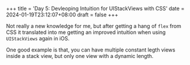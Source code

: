 +++
title = 'Day 5: Devleoping Intuition for UIStackViews with CSS'
date = 2024-01-19T23:12:07+08:00
draft = false
+++

Not really a new knowledge for me, but after getting a hang of `flex` from CSS it translated into me getting an improved intuition when using `UIStackViews` again in iOS.

One good example is that, you can have multiple constant legth views inside a stack view, but only one view with a dynamic length.
